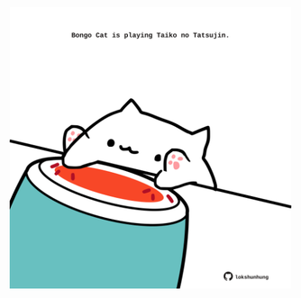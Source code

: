 <!-- built at 21/05/2025, 20:00:38 UTC -->
<p align="center">
  <img width="500" height="500" src="./ReadmeImage.svg">
</p>
